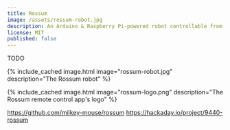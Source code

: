 ```yaml
---
title: Rossum
image: /assets/rossum-robot.jpg
description: An Arduino & Raspberry Pi-powered robot controllable from a phone with a built-in web IDE.
license: MIT
published: false
---
```


TODO

{% include_cached image.html image="rossum-robot.jpg" description="The Rossum robot" %}

{% include_cached image.html image="rossum-logo.png" description="The Rossum remote control app's logo" %}

https://github.com/milkey-mouse/rossum
https://hackaday.io/project/9440-rossum
